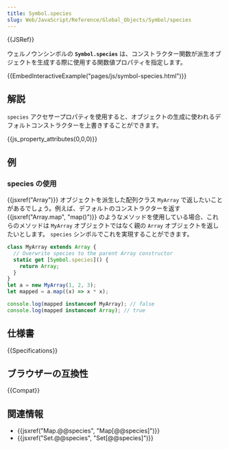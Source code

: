 ```yaml
---
title: Symbol.species
slug: Web/JavaScript/Reference/Global_Objects/Symbol/species
---
```


{{JSRef}}

ウェルノウンシンボルの **`Symbol.species`** は、コンストラクター関数が派生オブジェクトを生成する際に使用する関数値プロパティを指定します。

{{EmbedInteractiveExample("pages/js/symbol-species.html")}}

## 解説

`species` アクセサープロパティを使用すると、オブジェクトの生成に使われるデフォルトコンストラクターを上書きすることができます。

{{js_property_attributes(0,0,0)}}

## 例

### species の使用

{{jsxref("Array")}} オブジェクトを派生した配列クラス `MyArray` で返したいことがあるでしょう。例えば、デフォルトのコンストラクターを返す {{jsxref("Array.map", "map()")}} のようなメソッドを使用している場合、これらのメソッドは `MyArray` オブジェクトではなく親の `Array` オブジェクトを返したいとします。 `species` シンボルでこれを実現することができます。

```js
class MyArray extends Array {
  // Overwrite species to the parent Array constructor
  static get [Symbol.species]() {
    return Array;
  }
}
let a = new MyArray(1, 2, 3);
let mapped = a.map((x) => x * x);

console.log(mapped instanceof MyArray); // false
console.log(mapped instanceof Array); // true
```

## 仕様書

{{Specifications}}

## ブラウザーの互換性

{{Compat}}

## 関連情報

- {{jsxref("Map.@@species", "Map[@@species]")}}
- {{jsxref("Set.@@species", "Set[@@species]")}}

